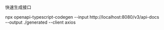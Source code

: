 快速生成接口

npx openapi-typescript-codegen --input http://localhost:8080/v3/api-docs --output ./generated --client axios
